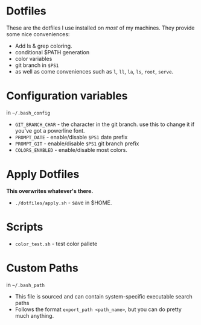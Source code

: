 # Dotfiles
These are the dotfiles I use installed on _most_ of my machines.
They provide some nice conveniences:
- Add ls & grep coloring.
- conditional $PATH generation
- color variables
- git branch in `$PS1`
- as well as come conveniences such as `l`, `ll`, `la`, `ls`, `root`, `serve`.

# Configuration variables
in `~/.bash_config`
- `GIT_BRANCH_CHAR` - the character in the git branch. use this to change it if you've got a powerline font.
- `PROMPT_DATE` - enable/disable `$PS1` date prefix
- `PROMPT_GIT` - enable/disable `$PS1` git branch prefix
- `COLORS_ENABLED` - enable/disable most colors.

# Apply Dotfiles
**This overwrites whatever's there.**
- `./dotfiles/apply.sh` - save in $HOME.

# Scripts 
- `color_test.sh` - test color pallete


# Custom Paths
in `~/.bash_path`
- This file is sourced and can contain system-specific executable search paths
- Follows the format `export_path <path_name>`, but you can do pretty much anything.
